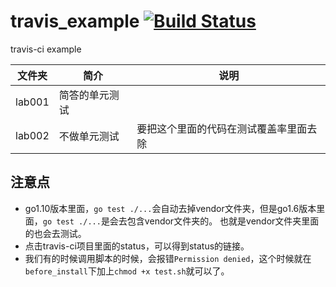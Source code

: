 # travis_example [![Build Status](https://travis-ci.org/liguoqinjim/travis_example.svg?branch=master)](https://travis-ci.org/liguoqinjim/travis_example)
travis-ci example

|文件夹|简介|说明|
|---|---|---|
|lab001|简答的单元测试||
|lab002|不做单元测试|要把这个里面的代码在测试覆盖率里面去除|

## 注意点
 - go1.10版本里面，`go test ./...`会自动去掉vendor文件夹，但是go1.6版本里面，`go test ./...`是会去包含vendor文件夹的。
 也就是vendor文件夹里面的也会去测试。
 - 点击travis-ci项目里面的status，可以得到status的链接。
 - 我们有的时候调用脚本的时候，会报错`Permission denied`，这个时候就在`before_install`下加上`chmod +x test.sh`就可以了。